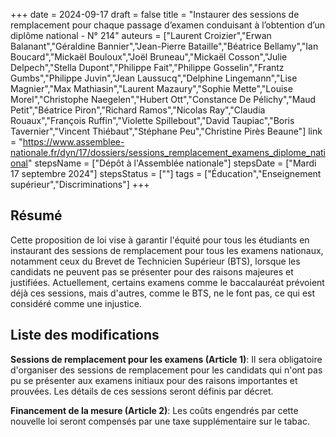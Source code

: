 +++
date = 2024-09-17
draft = false
title = "Instaurer des sessions de remplacement pour chaque passage d’examen conduisant à l’obtention d’un diplôme national - N° 214"
auteurs = ["Laurent Croizier","Erwan Balanant","Géraldine Bannier","Jean-Pierre Bataille","Béatrice Bellamy","Ian Boucard","Mickaël Bouloux","Joël Bruneau","Mickaël Cosson","Julie Delpech","Stella Dupont","Philippe Fait","Philippe Gosselin","Frantz Gumbs","Philippe Juvin","Jean Laussucq","Delphine Lingemann","Lise Magnier","Max Mathiasin","Laurent Mazaury","Sophie Mette","Louise Morel","Christophe Naegelen","Hubert Ott","Constance De Pélichy","Maud Petit","Béatrice Piron","Richard Ramos","Nicolas Ray","Claudia Rouaux","François Ruffin","Violette Spillebout","David Taupiac","Boris Tavernier","Vincent Thiébaut","Stéphane Peu","Christine Pirès Beaune"]
link = "https://www.assemblee-nationale.fr/dyn/17/dossiers/sessions_remplacement_examens_diplome_national"
stepsName = ["Dépôt à l'Assemblée nationale"]
stepsDate = ["Mardi 17 septembre 2024"]
stepsStatus = [""]
tags = ["Éducation","Enseignement supérieur","Discriminations"]
+++

## Résumé

Cette proposition de loi vise à garantir l'équité pour tous les étudiants en instaurant des sessions de remplacement pour tous les examens nationaux, notamment ceux du Brevet de Technicien Supérieur (BTS), lorsque les candidats ne peuvent pas se présenter pour des raisons majeures et justifiées. Actuellement, certains examens comme le baccalauréat prévoient déjà ces sessions, mais d'autres, comme le BTS, ne le font pas, ce qui est considéré comme une injustice.

## Liste des modifications

**Sessions de remplacement pour les examens (Article 1)**: Il sera obligatoire d'organiser des sessions de remplacement pour les candidats qui n'ont pas pu se présenter aux examens initiaux pour des raisons importantes et prouvées. Les détails de ces sessions seront définis par décret.

**Financement de la mesure (Article 2)**: Les coûts engendrés par cette nouvelle loi seront compensés par une taxe supplémentaire sur le tabac.
